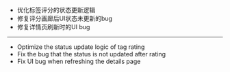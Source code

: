 - 优化标签评分的状态更新逻辑
- 修复评分画廊后UI状态未更新的bug
- 修复详情页刷新时的UI bug

------------------------------------------------------------------------------------------

- Optimize the status update logic of tag rating
- Fix the bug that the status is not updated after rating
- Fix UI bug when refreshing the details page